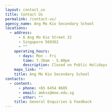```yaml
---
layout: contact_us
title: Contact Us
permalink: /contact-us/
agency_name: Ang Mo Kio Secondary School
locations:
  - address:
      - 6 Ang Mo Kio Street 22
      - Singapore 569362
      - ""
    operating_hours:
      - days: Mon - Fri
        time: 7.30am - 5.00pm
        description: Closed on Public Holidays
    maps_link: ""
    title: Ang Mo Kio Secondary School
contacts:
  - content:
      - phone: +65 6454 8605
      - email: amkss@moe.edu.sg
      - other: ""
    title: General Enquiries & Feedback
---
```

